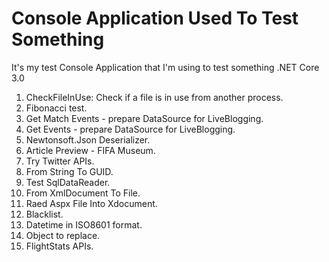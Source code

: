 # Console Application Used To Test Something
It's my test Console Application that I'm using to test something
.NET Core 3.0

 1. CheckFileInUse: Check if a file is in use from another process.
 2. Fibonacci test.
 3. Get Match Events - prepare DataSource for LiveBlogging.
 4. Get Events - prepare DataSource for LiveBlogging.
 5. Newtonsoft.Json Deserializer.
 6. Article Preview - FIFA Museum.
 7. Try Twitter APIs.
 8. From String To GUID.
 9. Test SqlDataReader.
 10. From XmlDocument To File.
 11. Raed Aspx File Into Xdocument.
 12. Blacklist.
 13. Datetime in ISO8601 format.
 14. Object to replace.
 15. FlightStats APIs.